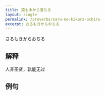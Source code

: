```yaml
---
title: 猿も木から落ちる
layout: single
permalink: /proverbs/saru-mo-kikara-ochiru
excerpt: さるもきからおちる
---
```


さるもきからおちる

## 解释

人非圣贤，孰能无过

## 例句

